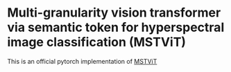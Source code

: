 # Multi-granularity vision transformer via semantic token for hyperspectral image classification (MSTViT)
This is an official pytorch implementation of [MSTViT](https://doi.org/10.1080/01431161.2022.2142078)
